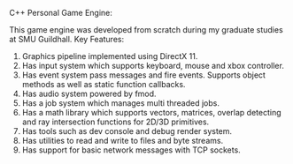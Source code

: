 C++ Personal Game Engine:

This game engine was developed from scratch during my graduate studies at SMU Guildhall.
Key Features:
1. Graphics pipeline implemented using DirectX 11.
2. Has input system which supports keyboard, mouse and xbox controller.
3. Has event system pass messages and fire events. Supports object methods as well as static function callbacks.
4. Has audio system powered by fmod.
5. Has a job system which manages multi threaded jobs.
6. Has a math library which  supports vectors, matrices, overlap detecting and ray intersection functions for 2D/3D primitives.
7. Has tools such as dev console and debug render system.
8. Has utilities to read and write to files and byte streams.
9. Has support for basic network messages with TCP sockets.
